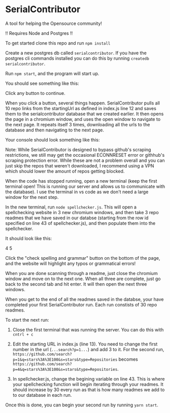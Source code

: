 # SerialContributor
A tool for helping the Opensource community!

!! Requires Node and Postgres !!

To get started clone this repo and run `npm install`

Create a new postgres db called `serialcontributor`. If you have the postgres cli commands installed you can do this by running `createdb serialcontributor`.

Run `npm start`, and the program will start up.

You should see something like this:



Click any button to continue.

When you click a button, several things happen. SerialContributor pulls all 10 repo links from the startingUrl as defined in index.js line 12 and saves them 
to the serialcontributor database that we created earlier. It then opens the page in a chromium window, and uses the open window to navigate to the next page. It 
repeats itself 3 times, downloading all the urls to the database and then navigating to the next page.  

Your console should look something like this:



Note: While SerialContributor is designed to bypass github's scraping restrictions, we still may get the occasional ECONNRESET error or githhub's scraping protection
error. While these are not a problem overall and you can just skip the repos that weren't downloaded, I recommend using a VPN which should lower the amount of repos
getting blocked.

When the code has stopped running, open a new terminal (keep the first terminal open! This is running our server and allows us to communicate with the database). 
I use the terminal in vs code as we don't need a large window for the next step.

In the new terminal, run `node spellchecker.js`. This will open a spellchecking website in 3 new chromium windows, and then take 3 repo readmes that we have saved in 
our databse (starting from the row id specified on line 43 of spellchecker.js), and then populate them into the spellchecker. 

It should look like this:

4
5

Click the "check spelling and grammar" button on the bottom of the page, and the website will highlight any typos or grammatical errors!

When you are done scanning through a readme, just close the chromium window and move on to the next one. When all three are complete, just go back to the second tab 
and hit enter. It will then open the next three windows. 

When you get to the end of all the readmes saved in the databse, your have completed your first SerialContributor run. Each run constists of 30 repo readmes.

To start the next run:

1) Close the first terminal that was running the server. You can do this with `cntrl + c` 

2) Edit the starting URL in index.js (line 13). You need to change the first number in the url (`...search?p=1...`) and add 3 to it. For the second run, 
`https://github.com/search?p=1&q=stars%3A%3E100&s=stars&type=Repositories` becomes `https://github.com/search?p=4&q=stars%3A%3E100&s=stars&type=Repositories`.

3) In spellchecker.js, change the begining variable on line 43. This is where your spellchecking function will begin iterating through your readmes. It should increase
by 30 every run as that is how many readmes we add to to our database in each run.

Once this is done, you can begin your second run by running `yarn start`.



